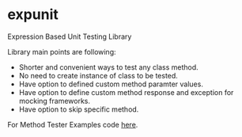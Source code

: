 # expunit
Expression Based Unit Testing Library

Library main points are following:

* Shorter and convenient ways to test any class method.
* No need to create instance of class to be tested.
* Have option to defined custom method paramter values.
* Have option to define custom method response and exception for mocking frameworks.
* Have option to skip specific method.

For Method Tester Examples code [here](https://github.com/trilogy-group/aurea.methodtester/blob/master/src/test/java/com/aurea/methodtest/methodtester/TesterTest.java).
